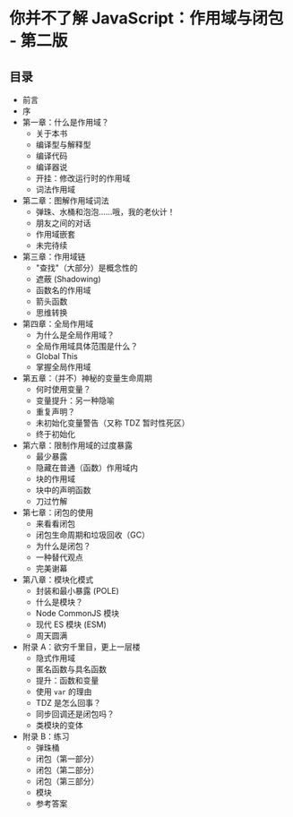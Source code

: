 # 你并不了解 JavaScript：作用域与闭包 - 第二版

## 目录

-   前言
-   序
-   第一章：什么是作用域？
    -   关于本书
    -   编译型与解释型
    -   编译代码
    -   编译器说
    -   开挂：修改运行时的作用域
    -   词法作用域
-   第二章：图解作用域词法
    -   弹珠、水桶和泡泡……哦，我的老伙计！
    -   朋友之间的对话
    -   作用域嵌套
    -   未完待续
-   第三章：作用域链
    -   "查找"（大部分）是概念性的
    -   遮蔽 (Shadowing)
    -   函数名的作用域
    -   箭头函数
    -   思维转换
-   第四章：全局作用域
    -   为什么是全局作用域？
    -   全局作用域具体范围是什么？
    -   Global This
    -   掌握全局作用域
-   第五章：（并不）神秘的变量生命周期
    -   何时使用变量？
    -   变量提升：另一种隐喻
    -   重复声明？
    -   未初始化变量警告（又称 TDZ 暂时性死区）
    -   终于初始化
-   第六章：限制作用域的过度暴露
    -   最少暴露
    -   隐藏在普通（函数）作用域内
    -   块的作用域
    -   块中的声明函数
    -   刀过竹解
-   第七章：闭包的使用
    -   来看看闭包
    -   闭包生命周期和垃圾回收（GC）
    -   为什么是闭包？
    -   一种替代观点
    -   完美谢幕
-   第八章：模块化模式
    -   封装和最小暴露 (POLE)
    -   什么是模块？
    -   Node CommonJS 模块
    -   现代 ES 模块 (ESM)
    -   周天圆满
-   附录 A：欲穷千里目，更上一层楼
    -   隐式作用域
    -   匿名函数与具名函数
    -   提升：函数和变量
    -   使用 `var` 的理由
    -   TDZ 是怎么回事？
    -   同步回调还是闭包吗？
    -   类模块的变体
-   附录 B：练习
    -   弹珠桶
    -   闭包（第一部分）
    -   闭包（第二部分）
    -   闭包（第三部分）
    -   模块
    -   参考答案

